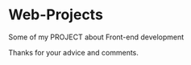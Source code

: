 # Web-Projects


Some of my PROJECT about Front-end development

Thanks for your advice and comments.

